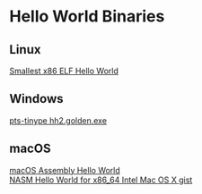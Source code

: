 # Hello World Binaries

## Linux
[Smallest x86 ELF Hello World](http://timelessname.com/elfbin)

## Windows
[pts-tinype hh2.golden.exe](https://github.com/pts/pts-tinype)

## macOS
[macOS Assembly Hello World](https://jameshfisher.com/2017/02/20/macos-assembly-hello-world)\
[NASM Hello World for x86_64 Intel Mac OS X gist](https://gist.github.com/FiloSottile/7125822#file-64-asm)